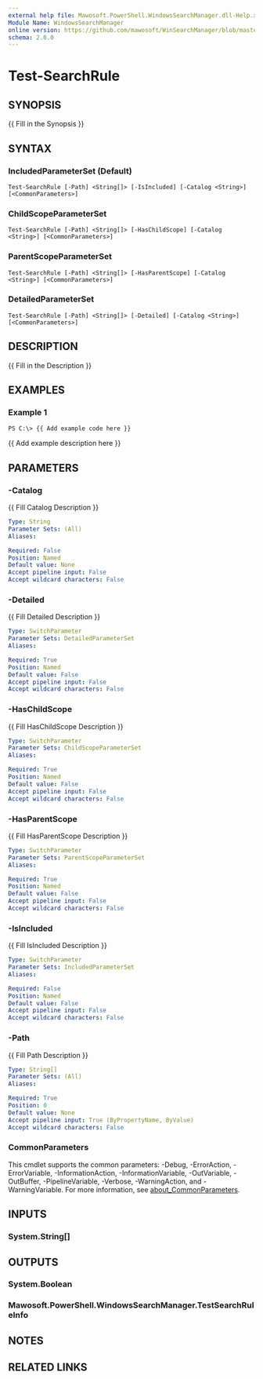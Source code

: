 ```yaml
---
external help file: Mawosoft.PowerShell.WindowsSearchManager.dll-Help.xml
Module Name: WindowsSearchManager
online version: https://github.com/mawosoft/WinSearchManager/blob/master/docs/help/Test-SearchRule.md
schema: 2.0.0
---
```


# Test-SearchRule

## SYNOPSIS
{{ Fill in the Synopsis }}

## SYNTAX

### IncludedParameterSet (Default)
```
Test-SearchRule [-Path] <String[]> [-IsIncluded] [-Catalog <String>] [<CommonParameters>]
```

### ChildScopeParameterSet
```
Test-SearchRule [-Path] <String[]> [-HasChildScope] [-Catalog <String>] [<CommonParameters>]
```

### ParentScopeParameterSet
```
Test-SearchRule [-Path] <String[]> [-HasParentScope] [-Catalog <String>] [<CommonParameters>]
```

### DetailedParameterSet
```
Test-SearchRule [-Path] <String[]> [-Detailed] [-Catalog <String>] [<CommonParameters>]
```

## DESCRIPTION
{{ Fill in the Description }}

## EXAMPLES

### Example 1
```
PS C:\> {{ Add example code here }}
```

{{ Add example description here }}

## PARAMETERS

### -Catalog
{{ Fill Catalog Description }}

```yaml
Type: String
Parameter Sets: (All)
Aliases:

Required: False
Position: Named
Default value: None
Accept pipeline input: False
Accept wildcard characters: False
```

### -Detailed
{{ Fill Detailed Description }}

```yaml
Type: SwitchParameter
Parameter Sets: DetailedParameterSet
Aliases:

Required: True
Position: Named
Default value: False
Accept pipeline input: False
Accept wildcard characters: False
```

### -HasChildScope
{{ Fill HasChildScope Description }}

```yaml
Type: SwitchParameter
Parameter Sets: ChildScopeParameterSet
Aliases:

Required: True
Position: Named
Default value: False
Accept pipeline input: False
Accept wildcard characters: False
```

### -HasParentScope
{{ Fill HasParentScope Description }}

```yaml
Type: SwitchParameter
Parameter Sets: ParentScopeParameterSet
Aliases:

Required: True
Position: Named
Default value: False
Accept pipeline input: False
Accept wildcard characters: False
```

### -IsIncluded
{{ Fill IsIncluded Description }}

```yaml
Type: SwitchParameter
Parameter Sets: IncludedParameterSet
Aliases:

Required: False
Position: Named
Default value: False
Accept pipeline input: False
Accept wildcard characters: False
```

### -Path
{{ Fill Path Description }}

```yaml
Type: String[]
Parameter Sets: (All)
Aliases:

Required: True
Position: 0
Default value: None
Accept pipeline input: True (ByPropertyName, ByValue)
Accept wildcard characters: False
```

### CommonParameters
This cmdlet supports the common parameters: -Debug, -ErrorAction, -ErrorVariable, -InformationAction, -InformationVariable, -OutVariable, -OutBuffer, -PipelineVariable, -Verbose, -WarningAction, and -WarningVariable. For more information, see [about_CommonParameters](http://go.microsoft.com/fwlink/?LinkID=113216).

## INPUTS

### System.String[]
## OUTPUTS

### System.Boolean
### Mawosoft.PowerShell.WindowsSearchManager.TestSearchRuleInfo
## NOTES

## RELATED LINKS
